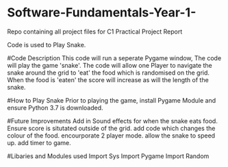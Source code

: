 # Software-Fundamentals-Year-1-
Repo containing all project files for C1 Practical Project Report 

Code is used to Play Snake.

#Code Description
This code will run a seperate Pygame window, The code will play the game 'snake'. The code will allow one Player to navigate the snake around the grid to 'eat' the food which is randomised on the grid. When the food is 'eaten' the score will increase as will the length of the snake.

#How to Play Snake
Prior to playing the game, install Pygame Module and ensure Python 3.7 is downloaded. 

#Future Improvements
Add in Sound effects for when the snake eats food.
Ensure score is situtated outside of the grid.
add code which changes the colour of the food.
encourporate 2 player mode.
allow the snake to speed up. 
add timer to game.

#Libaries and Modules used
Import Sys
Import Pygame
Import Random
